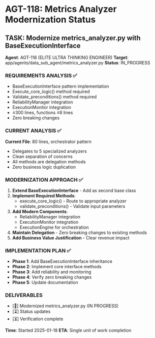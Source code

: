 # AGT-118: Metrics Analyzer Modernization Status

## TASK: Modernize metrics_analyzer.py with BaseExecutionInterface

**Agent**: AGT-118 (ELITE ULTRA THINKING ENGINEER)
**Target**: app/agents/data_sub_agent/metrics_analyzer.py
**Status**: IN_PROGRESS 

### REQUIREMENTS ANALYSIS ✅
- BaseExecutionInterface pattern implementation
- Execute_core_logic() method required
- Validate_preconditions() method required  
- ReliabilityManager integration
- ExecutionMonitor integration
- ≤300 lines, functions ≤8 lines
- Zero breaking changes

### CURRENT ANALYSIS ✅
**Current File**: 80 lines, orchestrator pattern
- Delegates to 5 specialized analyzers
- Clean separation of concerns
- All methods are delegation methods
- Zero business logic duplication

### MODERNIZATION APPROACH ✅
1. **Extend BaseExecutionInterface** - Add as second base class
2. **Implement Required Methods**: 
   - execute_core_logic() - Route to appropriate analyzer
   - validate_preconditions() - Validate input parameters
3. **Add Modern Components**:
   - ReliabilityManager integration
   - ExecutionMonitor integration  
   - ExecutionEngine for orchestration
4. **Maintain Delegation** - Zero breaking changes to existing methods
5. **Add Business Value Justification** - Clear revenue impact

### IMPLEMENTATION PLAN ✅
- **Phase 1**: Add BaseExecutionInterface inheritance
- **Phase 2**: Implement core interface methods
- **Phase 3**: Add reliability and monitoring
- **Phase 4**: Verify zero breaking changes
- **Phase 5**: Update documentation

### DELIVERABLES
- [🔄] Modernized metrics_analyzer.py (IN PROGRESS)
- [⏳] Status updates
- [⏳] Verification complete

**Time**: Started 2025-01-18
**ETA**: Single unit of work completion